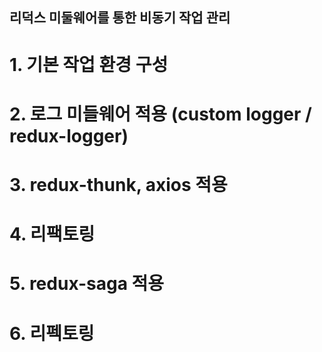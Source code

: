 ## 리덕스 미둘웨어를 통한 비동기 작업 관리

# 1. 기본 작업 환경 구성

# 2. 로그 미들웨어 적용 (custom logger / redux-logger)

# 3. redux-thunk, axios 적용

# 4. 리팩토링

# 5. redux-saga 적용

# 6. 리펙토링